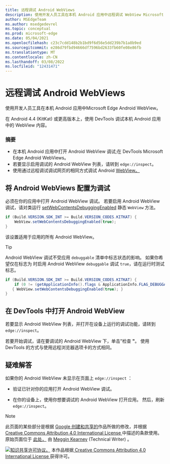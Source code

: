 ```yaml
---
title: 远程调试 Android WebViews
description: 使用开发人员工具在本机 Android 应用中远程调试 WebView Microsoft Edge入门。
author: MSEdgeTeam
ms.author: msedgedevrel
ms.topic: conceptual
ms.prod: microsoft-edge
ms.date: 05/04/2021
ms.openlocfilehash: c23c7cdd148b2b1bd9f6d56e5dd239b7b1a8b9ed
ms.sourcegitcommit: e286d79fbd94666df7596bd2633fb60fe08e86fb
ms.translationtype: MT
ms.contentlocale: zh-CN
ms.lasthandoff: 03/08/2022
ms.locfileid: "12431471"
---
```

<!-- Copyright Meggin Kearney

   Licensed under the Apache License, Version 2.0 (the "License");
   you may not use this file except in compliance with the License.
   You may obtain a copy of the License at

       http://www.apache.org/licenses/LICENSE-2.0

   Unless required by applicable law or agreed to in writing, software
   distributed under the License is distributed on an "AS IS" BASIS,
   WITHOUT WARRANTIES OR CONDITIONS OF ANY KIND, either express or implied.
   See the License for the specific language governing permissions and
   limitations under the License.  -->
# <a name="remotely-debug-android-webviews"></a>远程调试 Android WebViews

使用开发人员工具在本机 Android 应用中Microsoft Edge Android WebView。

在 Android 4.4 (KitKat) 或更高版本上，使用 DevTools 调试本机 Android 应用中的 WebView 内容。

### <a name="summary"></a>摘要

*  在本机 Android 应用中打开 Android WebView 调试;在 DevTools Microsoft Edge Android WebViews。
*  若要显示启用调试的 Android WebView 列表，请转到 `edge://inspect`。
*  使用通过远程调试调试网页的相同方式调试 Android [WebView。](index.md)


<!-- ====================================================================== -->
## <a name="configure-android-webviews-to-debug"></a>将 Android WebViews 配置为调试

必须在你的应用中打开 Android WebView 调试。  若要启用 Android WebView 调试，请对类运行 [setWebContentsDebuggingEnabled](https://developer.android.com/reference/android/webkit/WebView.html#setWebContentsDebuggingEnabled(boolean)) 静态 `WebView` 方法。

```java
if (Build.VERSION.SDK_INT >= Build.VERSION_CODES.KITKAT) {
    WebView.setWebContentsDebuggingEnabled(true);
}
```

该设置适用于应用的所有 Android WebView。

> [!TIP]
> Android WebView 调试不受应用 `debuggable` 清单中标志状态的影响。  如果你希望仅在标志为 时启用 Android WebView `debuggable` 调试 `true`，请在运行时测试标志。
>
> ```java
> if (Build.VERSION.SDK_INT >= Build.VERSION_CODES.KITKAT) {
>     if (0 != (getApplicationInfo().flags & ApplicationInfo.FLAG_DEBUGGABLE))
>    { WebView.setWebContentsDebuggingEnabled(true); }
> }
> ```


<!-- ====================================================================== -->
## <a name="open-an-android-webview-in-devtools"></a>在 DevTools 中打开 Android WebView

若要显示 Android WebView 列表，并打开在设备上运行的调试功能，请转到 `edge://inspect`。

若要开始调试，请在要调试的 Android WebView 下，单击"检查 **"**。  使用 DevTools 的方式与使用远程浏览器选项卡的方式相同。

<!--
:::image type="content" source=".images/webview-debugging.msft.png" alt-text="Inspecting elements in an Android WebView." lightbox=".images/webview-debugging.msft.png":::

The gray graphics listed with the Android WebView represent its size and position relative to the screen of the device.  If your Android WebViews have titles set, the titles are listed as well.
-->


<!-- ====================================================================== -->
## <a name="troubleshoot"></a>疑难解答

如果你的 Android WebView 未显示在页面上 `edge://inspect` ：

*  验证已针对你的应用打开 Android WebView 调试。

*  在你的设备上，使用你想要调试的 Android WebView 打开应用。  然后，刷新 `edge://inspect`。


<!-- ====================================================================== -->
> [!NOTE]
> 此页面的某些部分是根据 [Google 创建和共享的](https://developers.google.com/terms/site-policies)作品所做的修改，并根据[ Creative Commons Attribution 4.0 International License ](http://creativecommons.org/licenses/by/4.0)中描述的条款使用。
> 原始页面位于 [此处，](https://developers.google.com/web/tools/chrome-devtools/remote-debugging/webviews) 由 [Meggin Kearney](https://developers.google.com/web/resources/contributors#meggin-kearney) (Technical Writer) 。

[![知识共享许可协议。](https://i.creativecommons.org/l/by/4.0/88x31.png)](https://creativecommons.org/licenses/by/4.0)
本作品根据[ Creative Commons Attribution 4.0 International License ](http://creativecommons.org/licenses/by/4.0)获得许可。
